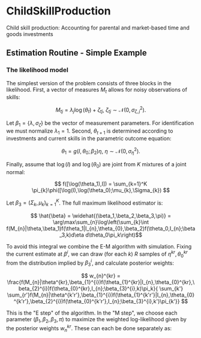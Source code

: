 # ChildSkillProduction
Child skill production: Accounting for parental and market-based time and goods investments

## Estimation Routine - Simple Example

### The likelihood model

The simplest version of the problem consists of three blocks in the likelihood. First, a vector of measures $M_t$ allows for noisy observations of skills:

$$M_{tj} = \lambda_{j}\log(\theta_{t}) + \zeta_{tj},\ \zeta_{tj}\sim\mathcal{N}(0,\sigma^2_{\zeta,j}).$$

Let $\beta_1=\{\lambda,\sigma_{\zeta}\}$ be the vector of measurement parameters. For identification we must normalize $\lambda_{1}=1$. Second, $\theta_{t+1}$ is determined according to investments and current skills in the parametric outcome equation:

$$ \theta_{1} = g(I,\theta_0;\beta_2)\eta,\ \eta\sim\mathcal{N}(0,\sigma^2_{\eta}).$$

Finally, assume that $\log(I)$ and $\log(\theta_0)$ are joint from $K$ mixtures of a joint normal:

$$ f([\log(\theta_1),I]) = \sum_{k=1}^K \pi_{k}\phi([\log(I),\log(\theta_0);\mu_{k},\Sigma_{k}) $$

Let $\beta_3=(\Sigma_{k},\mu_{k})_{k=1}^K$. The full maximum likelihood estimator is:

$$ \hat{\beta} = \widehat{(\beta_1,\beta_2,\beta_3,\pi)} = \arg\max\sum_{n}\log\left(\sum_{k}\int f(M_{n}|\theta,\beta_1)f(\theta_1|I_{n},\theta_{0},\beta_2)f(\theta_0,I_{n};\beta_3,k)d\eta d\theta_0\pi_k\right)$$

To avoid this integral we combine the E-M algorithm with simulation. Fixing the current estimate at $\beta^{i}$, we can draw (for each $k$) $R$ samples of $\eta^{kr},\theta_{0}^{kr}$ from the distribution implied by $\beta_{3}^{i}$, and calculate posterior weights:

$$ w_{n}^{kr} = \frac{f(M_{n}|\theta^{kr},\beta_{1}^{i})f(\theta_{1}^{kr}|I_{n},\theta_{0}^{kr},\beta_{2}^{i})f(\theta_{0}^{kr},I_{n};\beta_{3}^{i},k)\pi_k}{ \sum_{k'} \sum_{r'}f(M_{n}|\theta^{k'r'},\beta_{1}^{i})f(\theta_{1}^{k'r'}|I_{n},\theta_{0}^{k'r'},\beta_{2}^{i})f(\theta_{0}^{k'r'},I_{n};\beta_{3}^{i},k')\pi_{k'}} $$

This is the "E step" of the algorithm. In the "M step", we choose each parameter $(\beta_1,\beta_2,\beta_3,\pi)$ to maximize the weighted log-likelihood given by the posterior weights $w_{n}^{kr}$. These can each be done separately as:

